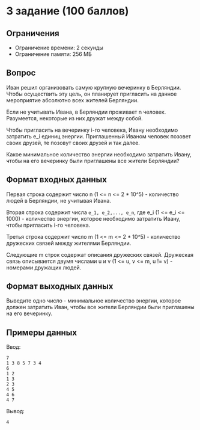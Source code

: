 # 3 задание (100 баллов)

## Ограничения

+ Ограничение времени: 2 секунды
+ Ограничение памяти: 256 МБ

## Вопрос

Иван решил организовать самую крупную вечеринку в Берляндии.
Чтобы осуществить эту цель, он планирует пригласить на данное мероприятие абсолютно всех жителей Берляндии.

Если не учитывать Ивана, в Берляндии проживает n человек.
Разумеется, некоторые из них дружат между собой.

Чтобы пригласить на вечеринку i-го человека, Ивану необходимо затратить e_i единиц энергии.
Приглашенный Иваном человек позовет своих друзей, те позовут своих друзей и так далее.

Какое минимальное количество энергии необходимо затратить Ивану, чтобы на его вечеринку были приглашены все жители Берляндии?

## Формат входных данных

Первая строка содержит число n (1 <= n <= 2 * 10^5)  - количество людей в Берляндии, не учитывая Ивана.

Вторая строка содержит числа `e_1, e_2,..., e_n`, где e_i (1 <= e_i <= 1000) - количество энергии, которое необходимо затратить Ивану, чтобы пригласить i-го человека.

Третья строка содержит число m (1 <= m <= 2 * 10^5) - количество дружеских связей между жителями Берляндии.

Следующие m строк содержат описания дружеских связей.
Дружеская связь описывается двумя числами u и v (1 <= u, v <= m, u != v) - номерами дружащих людей.

## Формат выходных данных

Выведите одно число - минимальное количество энергии, которое должен затратить Иван, чтобы все жители Берляндии были приглашены на его вечеринку.

## Примеры данных

Ввод:

```text
7
1 3 8 5 7 3 4
6
1 2
1 3
2 3
4 5
4 6
4 7
```

Вывод:

```text
4
```
